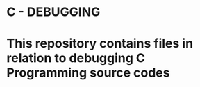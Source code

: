 # C - DEBUGGING
# This repository contains files in relation to debugging C Programming source codes
